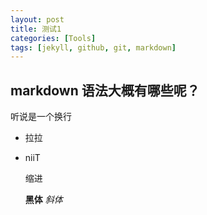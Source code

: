 ```yaml
---
layout: post
title: 测试1
categories: [Tools]
tags: [jekyll, github, git, markdown]
---
```


markdown 语法大概有哪些呢？
---
听说是一个换行  
+ 拉拉
+ niiT




    缩进

  **黑体**
  *斜体*

